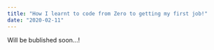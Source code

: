 ```yaml
---
title: "How I learnt to code from Zero to getting my first job!"
date: "2020-02-11"
---
```


Will be bublished soon...!

